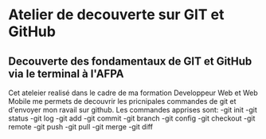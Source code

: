 # Atelier de decouverte sur GIT et GitHub

## Decouverte des fondamentaux de GIT et GitHub via le terminal à l'AFPA

Cet ateleier realisé dans le cadre de ma formation Developpeur Web et Web Mobile me permets de decouvrir les pricnipales commandes de git et d'envoyer mon ravail sur github.
Les commandes apprises sont:
-git init 
-git status 
-git log 
-git add 
-git commit 
-git branch 
-git config
-git checkout
-git remote
-git push
-git pull
-git merge 
-git diff
